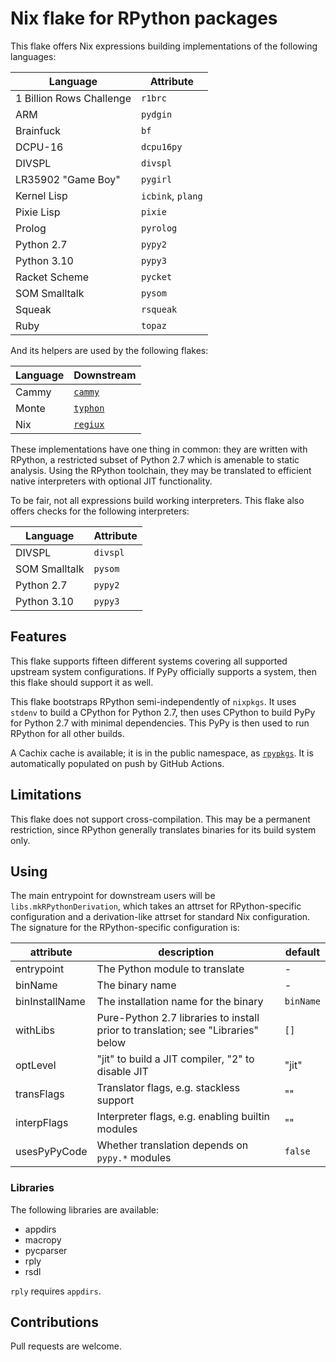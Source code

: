 # Nix flake for RPython packages

This flake offers Nix expressions building implementations of the following
languages:

Language | Attribute
---|---
1 Billion Rows Challenge | `r1brc`
ARM | `pydgin`
Brainfuck | `bf`
DCPU-16 | `dcpu16py`
DIVSPL | `divspl`
LR35902 "Game Boy" | `pygirl`
Kernel Lisp | `icbink`, `plang`
Pixie Lisp | `pixie`
Prolog | `pyrolog`
Python 2.7 | `pypy2`
Python 3.10 | `pypy3`
Racket Scheme | `pycket`
SOM Smalltalk | `pysom`
Squeak | `rsqueak`
Ruby | `topaz`

And its helpers are used by the following flakes:

Language | Downstream
---|---
Cammy | [`cammy`](https://osdn.net/users/corbin/pf/cammy/)
Monte | [`typhon`](https://github.com/monte-language/typhon/)
Nix | [`regiux`](https://osdn.net/users/corbin/pf/regiux/)

These implementations have one thing in common: they are written with RPython,
a restricted subset of Python 2.7 which is amenable to static analysis. Using
the RPython toolchain, they may be translated to efficient native interpreters
with optional JIT functionality.

To be fair, not all expressions build working interpreters. This flake also
offers checks for the following interpreters:

Language | Attribute
---|---
DIVSPL | `divspl`
SOM Smalltalk | `pysom`
Python 2.7 | `pypy2`
Python 3.10 | `pypy3`

## Features

This flake supports fifteen different systems covering all supported upstream
system configurations. If PyPy officially supports a system, then this flake
should support it as well.

This flake bootstraps RPython semi-independently of `nixpkgs`. It uses `stdenv`
to build a CPython for Python 2.7, then uses CPython to build PyPy for Python
2.7 with minimal dependencies. This PyPy is then used to run RPython for all
other builds.

A Cachix cache is available; it is in the public namespace, as
[`rpypkgs`](https://app.cachix.org/cache/rpypkgs). It is automatically
populated on push by GitHub Actions.

## Limitations

This flake does not support cross-compilation. This may be a permanent
restriction, since RPython generally translates binaries for its build system
only.

## Using

The main entrypoint for downstream users will be `libs.mkRPythonDerivation`,
which takes an attrset for RPython-specific configuration and a
derivation-like attrset for standard Nix configuration. The signature for the
RPython-specific configuration is:

attribute | description | default
---|---|---
entrypoint | The Python module to translate | -
binName | The binary name | -
binInstallName | The installation name for the binary | `binName`
withLibs | Pure-Python 2.7 libraries to install prior to translation; see "Libraries" below | `[]`
optLevel | "jit" to build a JIT compiler, "2" to disable JIT | "jit"
transFlags | Translator flags, e.g. stackless support | ""
interpFlags | Interpreter flags, e.g. enabling builtin modules | ""
usesPyPyCode | Whether translation depends on `pypy.*` modules | `false`

### Libraries

The following libraries are available:

* appdirs
* macropy
* pycparser
* rply
* rsdl

`rply` requires `appdirs`.

## Contributions

Pull requests are welcome.
